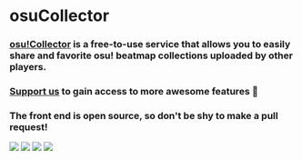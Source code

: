 # osuCollector
### [osu!Collector](https://osucollector.com/) is a free-to-use service that allows you to easily share and favorite osu! beatmap collections uploaded by other players.

### [Support us](https://osucollector.com/client) to gain access to more awesome features 🥳

### The front end is open source, so don't be shy to make a pull request!

![](https://i.imgur.com/AhXQG3A.png)
![](https://i.imgur.com/ZFMbjDt.png)
![](https://i.imgur.com/MXvmyFf.png)
![](https://i.imgur.com/QfI84YQ.png)
